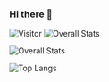 ### Hi there 👋

<!--
**amaalhov/amaalhov** is a ✨ _special_ ✨ repository because its `README.md` (this file) appears on your GitHub profile.

Here are some ideas to get you started:

- 🔭 I’m currently working on ...
- 🌱 I’m currently learning ...
- 👯 I’m looking to collaborate on ...
- 🤔 I’m looking for help with ...
- 💬 Ask me about ...
- 📫 How to reach me: ...
- 😄 Pronouns: ...
- ⚡ Fun fact: ...
-->

![Visitor](https://visitor-badge.laobi.icu/badge?page_id=amaalhov.amaalhov)
![Overall Stats](https://github-readme-stats.vercel.app/api?username=amaalhov&count_private=true&show_icons=true&hide=contribs)

![Overall Stats](https://github-readme-stats.vercel.app/api?username=amaalhov&count_private=true&show_icons=true)

![Top Langs](https://github-readme-stats.vercel.app/api/top-langs/?username=amaalhov&layout=compact)

<!-- <a href="<LinkedInURL>">![LinkedIn](https://img.shields.io/badge/LinkedIn-0077B5?style=for-the-badge&logo=linkedin&logoColor=white)</a> -->
